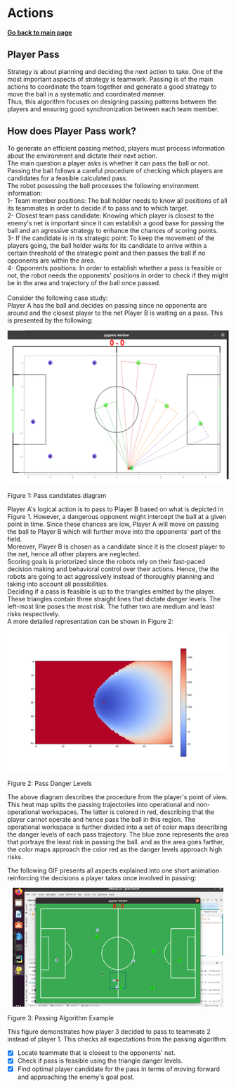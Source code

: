 
# **Actions**

 **[Go back to main page](../../Documentation.md)**

 ## Player Pass

 Strategy is about planning and deciding the next action to take. 
 One of the most important aspects of strategy is teamwork. 
 Passing is of the main actions to coordinate the team together and generate a good strategy to move the ball in a systematic and coordinated manner.
 <br>Thus, this algorithm focuses on designing passing patterns between the players and ensuring good synchronization between each team member.

 ## How does Player Pass work?

 To generate an efficient passing method, players must process information about the environment and dictate their next action.
 <br>The main question a player asks is whether it can pass the ball or not. Passing the ball follows a careful procedure of checking which players are candidates for a feasible calculated pass.
 <br>The robot posessing the ball processes the following environment information:
 <br> 1- Team member positions: The ball holder needs to know all positions of all its teammates in order to decide if to pass and to which target.
 <br> 2- Closest team pass candidate: Knowing which player is closest to the enemy's net is important since it can establish a good base for passing the ball and an agressive strategy to enhance the chances of scoring points.
 <br> 3- If the candidate is in its strategic point: To keep the movement of the players going, the ball holder waits for its candidate to arrive within a certain threshold of the strategic point and then passes the ball if no opponents are within the area.
 <br> 4- Opponents positions: In order to establish whether a pass is feasible or not, the robot needs the opponents' positions in order to check if they might be in the area and trajectory of the ball once passed.
 <br><br> Consider the following case study:<br> Player A has the ball and decides on passing since no opponents are around and the closest player to the net Player B is waiting on a pass. 
 This is presented by the following:

  <p align="center">
       <img src="../../../Images/pass_capabilities.png" />
    <figcaption>Figure 1: Pass candidates diagram</figcaption>
    </p>

 Player A's logical action is to pass to Player B based on what is depicted in Figure 1. 
 However, a dangerous opponent might intercept the ball at a given point in time. 
 Since these chances are low, Player A will move on passing the ball to Player B which will further move into the opponents' part of the field.
 <br>Moreover, Player B is chosen as a candidate since it is the closest player to the net, hence all other players are neglected.
 <br>Scoring goals is priotorized since the robots rely on their fast-paced decision making and behavioral control over their actions. 
 Hence, the the robots are going to act aggressively instead of thoroughly planning and taking into account all possibilities.
 <br>Deciding if a pass is feasible is up to the triangles emitted by the player. These triangles contain three straight lines that dictate danger levels. 
 The left-most line poses the most risk. The futher two are medium and least risks respectively. 
 <br>A more detailed representation can be shown in Figure 2:

  <p align="center">
       <img src="../../../Images/pass_hm.png" />
    <figcaption>Figure 2: Pass Danger Levels</figcaption>
    </p>

 The above diagram describes the procedure from the player's point of view. 
 This heat map splits the passing trajectories into operational and non-operational workspaces. 
 The latter is colored in red, describing that the player cannot operate and hence pass the ball in this region. 
 The operational workspace is further divided into a set of color maps describing the danger levels of each pass trajectory. 
 The blue zone represents the area that portrays the least risk in passing the ball. and as the area goes farther, the color maps approach the color red as the danger levels approach high risks.

 The following GIF presents all aspects explained into one short animation reinforcing the decisions a player takes once involved in passing:

  <p align="center">
       <img src="../../../Images/pass_algo.gif" />
    <figcaption>Figure 3: Passing Algorithm Example</figcaption>
    </p>

 This figure demonstrates how player 3 decided to pass to teammate 2 instead of player 1. 
 This checks all expectations from the passing algorithm:

 - [x] Locate teammate that is closest to the opponents' net.
 - [x] Check if pass is feasible using the triangle danger levels.
 - [x] Find optimal player candidate for the pass in terms of moving forward and approaching the enemy's goal post.